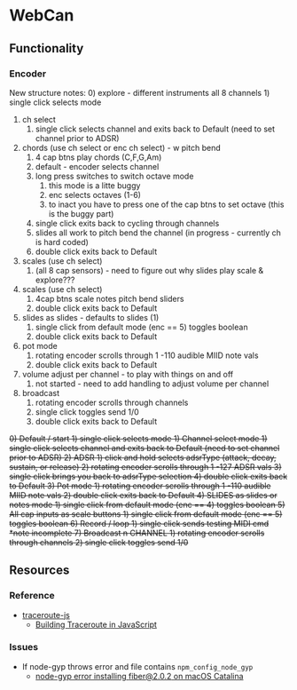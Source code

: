 # WebCan

## Functionality 

### Encoder

New structure notes:
0) explore - different instruments all 8 channels
     1) single click selects mode
1) ch select
     1) single click selects channel and exits back to Default (need to set channel prior to ADSR)
2) chords (use ch select or enc ch select)  -  w pitch bend
	 1) 4 cap btns play chords (C,F,G,Am)	
     2) default - encoder selects channel 
     3) long press switches to switch octave mode
     	1) this mode is a litte buggy
     	2) enc selects octaves (1-6)
     	3) to inact you have to press one of the cap btns to set octave (this is the buggy part)
     4) single click exits back to cycling through channels
     5) slides all work to pitch bend the channel (in progress - currently ch is hard coded)
     6) double click exits back to Default
3) scales (use ch select) 
	 1) (all 8 cap sensors) - need to figure out why slides play scale & explore???
4) scales (use ch select)
	 1) 4cap btns scale notes pitch bend sliders
     2) double click exits back to Default
5) slides as slides - defaults to slides (1)
	 1) single click from default mode (enc == 5) toggles boolean
	 2) double click exits back to Default
6) pot mode
     1) rotating encoder scrolls through 1 -110 audible MIID note vals
     2) double click exits back to Default	
7) volume adjust per channel - to play with things on and off
	 1) not started - need to add handling to adjust volume per channel
8) broadcast
  	 1) rotating encoder scrolls through channels
     2) single click toggles send 1/0
     3) double click exits back to Default

<s>
0) Default / start 
     1) single click selects mode
1) Channel select mode  
     1) single click selects channel and exits back to Default (need to set channel prior to ADSR)
2) ADSR
     1) click and hold selects adsrType (attack, decay, sustain, or release)
     2) rotating encoder scrolls through 1 -127 ADSR vals
     3) single click brings you back to adsrType selection
     4) double click exits back to Default
3) Pot mode
     1) rotating encoder scrolls through 1 -110 audible MIID note vals
     2) double click exits back to Default
4) SLIDES as slides or notes mode
     1) single click from default mode (enc == 4) toggles boolean
5) All cap inputs as scale buttons 
     1) single click from default mode (enc == 5) toggles boolean
6) Record / loop 
     1) single click sends testing MIDI cmd *note incomplete
7) Broadcast n CHANNEL
     1) rotating encoder scrolls through channels
     2) single click toggles send 1/0
</s>

## Resources

### Reference

- [traceroute-js](https://github.com/frnkst/traceroute-js/blob/master/traceroute.js)
	- [Building Traceroute in JavaScript](https://medium.com/@frnkst_/building-traceroute-in-javascript-eea519385af1)

### Issues

- If node-gyp throws error and file contains `npm_config_node_gyp`
	- [node-gyp error installing fiber@2.0.2 on macOS Catalina](npm_config_node_gyp)